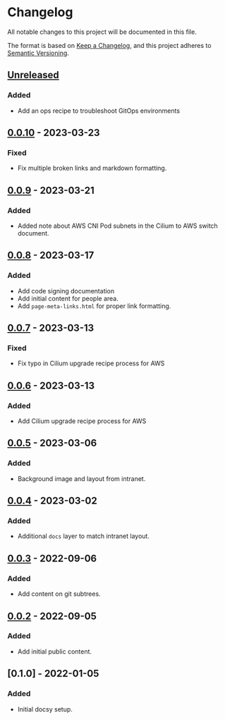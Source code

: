 # Changelog

All notable changes to this project will be documented in this file.

The format is based on [Keep a Changelog](https://keepachangelog.com/en/1.0.0/),
and this project adheres to [Semantic Versioning](https://semver.org/spec/v2.0.0.html).

## [Unreleased]

### Added

- Add an ops recipe to troubleshoot GitOps environments

## [0.0.10] - 2023-03-23

### Fixed

- Fix multiple broken links and markdown formatting.

## [0.0.9] - 2023-03-21

### Added

- Added note about AWS CNI Pod subnets in the Cilium to AWS switch document.

## [0.0.8] - 2023-03-17

### Added

- Add code signing documentation
- Add initial content for people area.
- Add `page-meta-links.html` for proper link formatting.

## [0.0.7] - 2023-03-13

### Fixed

- Fix typo in Cilium upgrade recipe process for AWS

## [0.0.6] - 2023-03-13

### Added

- Add Cilium upgrade recipe process for AWS

## [0.0.5] - 2023-03-06

### Added

- Background image and layout from intranet.

## [0.0.4] - 2023-03-02

### Added

- Additional `docs` layer to match intranet layout.

## [0.0.3] - 2022-09-06

### Added

- Add content on git subtrees.

## [0.0.2] - 2022-09-05

### Added

- Add initial public content.

## [0.1.0] - 2022-01-05

### Added

- Initial docsy setup.

[Unreleased]: https://github.com/giantswarm/handbook/compare/v0.0.10...HEAD
[0.0.10]: https://github.com/giantswarm/handbook/compare/v0.0.9...v0.0.10
[0.0.9]: https://github.com/giantswarm/handbook/compare/v0.0.8...v0.0.9
[0.0.8]: https://github.com/giantswarm/handbook/compare/v0.0.7...v0.0.8
[0.0.7]: https://github.com/giantswarm/handbook/compare/v0.0.6...v0.0.7
[0.0.6]: https://github.com/giantswarm/handbook/compare/v0.0.5...v0.0.6
[0.0.5]: https://github.com/giantswarm/handbook/compare/v0.0.4...v0.0.5
[0.0.4]: https://github.com/giantswarm/handbook/compare/v0.0.3...v0.0.4
[0.0.3]: https://github.com/giantswarm/handbook/compare/v0.0.2...v0.0.3
[0.0.2]: https://github.com/giantswarm/handbook/compare/v0.0.1...v0.0.2
[0.0.1]: https://github.com/giantswarm/handbook/releases/tag/v0.0.1
